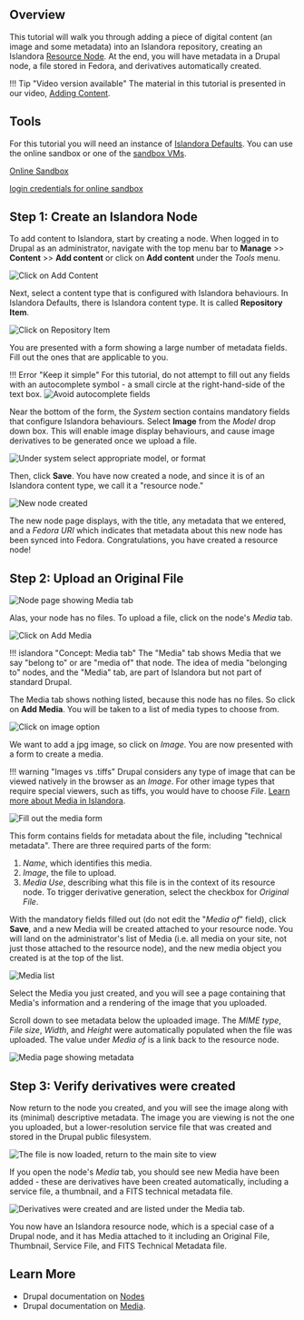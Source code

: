 
## Overview

This tutorial will walk you through adding a piece of digital content (an image and some metadata) into an Islandora repository, creating an Islandora [Resource Node](../user-documentation/resource-nodes.md).
At the end, you will have metadata in a Drupal node, a file stored in Fedora, and derivatives automatically created.

!!! Tip "Video version available"
    The material in this tutorial is presented in our video, [Adding Content](https://youtu.be/G52is7iFkG4).

## Tools

For this tutorial you will need an instance of [Islandora Defaults](https://github.com/Islandora/islandora_defaults). You can use the online sandbox or one of the [sandbox VMs](https://drive.google.com/drive/folders/1rmaIX-Rw5VmCQrkE8_nQTKLX82rVSL0z?usp=sharing).

[Online Sandbox](http://sandbox.islandora.ca)

[login credentials for online sandbox](https://github.com/Islandora/documentation/wiki/Sandbox.Islandora.ca-online-credentials)

## Step 1: Create an Islandora Node

To add content to Islandora, start by creating a node. When logged in to Drupal as an administrator, navigate with the top menu bar to **Manage** >> **Content** >> **Add content** or click on **Add content** under the _Tools_ menu.

![Click on Add Content](../assets/create_node_add_content.png)

Next, select a content type that is configured with Islandora behaviours. In Islandora Defaults, there is Islandora content type. It is called **Repository Item**.

![Click on Repository Item](../assets/create_node_select_repo_item.png)

You are presented with a form showing a large number of metadata fields. Fill out the ones that are applicable to you.

!!! Error "Keep it simple"
    For this tutorial, do not attempt to fill out any fields with an autocomplete symbol - a small circle at the right-hand-side of the text box. ![Avoid autocomplete fields](../assets/create_node_warning_autocomplete.png)
<!-- We should really include creating/adding a name here or in another tutorial!! It's a source of immediate confusion and frustration! -->


Near the bottom of the form, the _System_ section contains mandatory fields that configure Islandora behaviours. Select **Image** from the _Model_ drop down box. This will enable image display behaviours, and cause image derivatives to be generated once we upload a file.

![Under system select appropriate model, or format](../assets/create_node_select_model.png)

Then, click **Save**. You have now created a node, and since it is of an Islandora content type, we call it a "resource node."

![New node created](../assets/create_node_new_node.png)

The new node page displays, with the title, any metadata that we entered, and a _Fedora URI_ which indicates that metadata about this new node has been synced into Fedora. Congratulations, you have created a resource node!

## Step 2: Upload an Original File

![Node page showing Media tab](../assets/create_node_click_media.png)

Alas, your node has no files. To upload a file, click on the node's _Media_ tab.

![Click on Add Media](../assets/create_node_add_media.png)

!!! islandora "Concept: Media tab"
    The "Media" tab shows Media that we say "belong to" or are "media of" that node. The idea of media "belonging to" nodes, and the "Media" tab, are part of Islandora but not part of standard Drupal.

The Media tab shows nothing listed, because this node has no files. So click on **Add Media**. You will be taken to a list of media types to choose from.

![Click on image option](../assets/create_node_select_image.png)

We want to add a jpg image, so click on _Image_. You are now presented with a form to create a media.

!!! warning "Images vs .tiffs"
    Drupal considers any type of image that can be viewed natively in the browser as an _Image_.
    For other image types that require special viewers, such as tiffs, you would have to choose
    _File_. [Learn more about Media in Islandora](../user-documentation/media.md).

![Fill out the media form](../assets/create_node_adding_image.png)


This form contains fields for metadata about the file, including "technical metadata". There are three required
parts of the form:

1. _Name_, which identifies this media.
1. _Image_, the file to upload.
1. _Media Use_, describing what this file is in the context of its resource node. To trigger derivative
generation, select the checkbox for _Original File_.

With the mandatory fields filled out (do not edit the "_Media of_" field), click **Save**, and a new Media will be created attached to your resource node. You will land on the administrator's list of Media (i.e. all media on your site, not just those attached to the resource node), and the new media object you created is at the top of the list.

![Media list](../assets/create_node_list_media.png)

Select the Media you just created, and you will see a page containing that Media's information and a rendering of the image that you uploaded.

<!-- We should maybe mention that it is living in Fedora? but why doesn't the Fedora URI show up?  -->

Scroll down to see metadata below the uploaded image. The _MIME type_, _File size_, _Width_, and _Height_ were automatically populated when the file was uploaded. The value under _Media of_ is a link back to the resource node.

![Media page showing metadata](../assets/create_node_media_metadata.png)

## Step 3: Verify derivatives were created

Now return to the node you created, and you will see the image along with its (minimal) descriptive metadata. The image you are viewing is not the one you uploaded, but a lower-resolution service file that was created and stored in the Drupal public filesystem.

![The file is now loaded, return to the main site to view](../assets/create_node_finished_node.png)
<!-- should increase the amount of descriptive metadata to make this make more sense -->

If you open the node's _Media_ tab, you should see new Media have been added - these are derivatives have been created automatically, including a service file, a thumbnail, and a FITS technical metadata file.

![Derivatives were created and are listed under the Media tab.](../assets/create_node_see_derivatives.png)

You now have an Islandora resource node, which is a special case of a Drupal node, and it has Media attached to it including an Original File, Thumbnail, Service File, and FITS Technical Metadata file.

## Learn More

- Drupal documentation on [Nodes](https://www.drupal.org/docs/7/nodes-content-types-and-fields/about-nodes)
- Drupal documentation on [Media](https://www.drupal.org/docs/8/core/modules/media).
<!-- include Nodes, Media, etc once they make sense to follow this tutorial. -->
